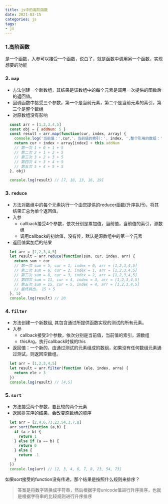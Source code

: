 ```yaml
---
title: js中的高阶函数
date: 2021-03-15
categories: js
tags:
- js
---
```


<!-- more -->

### 1.高阶函数
  是一个函数，入参可以接受一个函数，说白了，就是函数中调用另一个函数，实现想要的功能
### 2. `map`
  - 方法创建一个新数组，其结果是该数组中的每个元素是调用一次提供的函数后的返回值。
  - 回调函数中接受三个参数，第一个是当前元素，第二个是当前元素的索引，第三个是整个数组
  - 对原数组没有影响
  ```js
    const arr = [1,2,3,4,5]
    const obj = { addNum: 5 }
    const result = arr.map(function(cur, index, array) {
      console.log('当前值：',cur,'，当前值的索引：', index, ',整个引用的数组：', arr)
      return cur + index + array[index] + this.addNum
      // 第一次 1 + 0 + 1 + 5
      // 第二次 2 + 1 + 2 + 5
      // 第三次 3 + 2 + 3 + 5
      // 第四次 4 + 3 + 4 + 5
      // 第五次 5 + 4 + 5 + 5
    }, obj)

    console.log(result) // [7, 10, 13, 16, 19]
  ```

### 3. `reduce`
  - 方法对数组中的每个元素执行一个由您提供的reducer函数(升序执行)，将其结果汇总为单个返回值。
  - 入参
    - callback接受4个参数，依次分别是累加值，当前值，当前值的索引，源数组
    - 调用callback的初始值，没有传，默认是源数组中的第一个元素
  - 返回值累加后的结果
  
  ```js
    let arr = [1,2,3,4,5]
    let result = arr.reduce(function(sum, cur, index, arr) {
      return sum + cur
      // 第一次 sum = 5, cur = 1, index = 0, arr = [1,2,3,4,5]
      // 第二次 sum = 6, cur = 2, index = 1, arr = [1,2,3,4,5]
      // 第三次 sum = 8, cur = 3, index = 2, arr = [1,2,3,4,5]
      // 第四次 sum = 11, cur = 4, index = 3, arr = [1,2,3,4,5]
      // 第五次 sum = 15, cur = 5, index = 4, arr = [1,2,3,4,5]
      // 最终跳出， 15 + 5
    }, 5)
    console.log(result) // 20
  ```
### 4. `filter`
  - 方法创建一个新数组, 其包含通过所提供函数实现的测试的所有元素。
  - 入参
    - callback接受3个参数，依次分别是当前值，当前值的索引，源数组
    - thisArg，执行callback时候的this
  - 返回值：一个新的、由通过测试的元素组成的数组，如果没有任何数组元素通过测试，则返回空数组。
  ```js
    let arr = [1,2,3,4,5]
    let result = arr.filter(function (ele, index, arra) {
      return ele > 3
    })
    console.log(result) // [4,5]
  ```

### 5. `sort`
  - 方法接受两个参数，要比较的两个元素
  - 返回排完序的结果，会改变原数组的顺序
  ```js
    let arr = [2,4,6,73,23,54,3,7,8]
    arr.sort(function (a,b) {
      if (a > b) {
        return 1
      } else if (a == b) {
        return 0
      } else {
        return -1
      }
    })
    console.log(arr) // [2, 3, 4, 6, 7, 8, 23, 54, 73]
  ```
  如果sort接受的function没有传递，那个结果是按照什么规则来排序？

  > 答案是将数字转换成字符串，然后根据字母unicode值进行升序排序，也就是根据字符串的比较规则进行升序排序
  